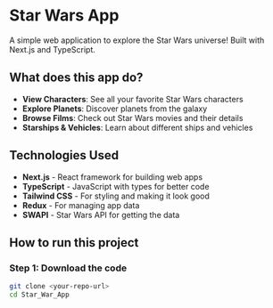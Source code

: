 #  Star Wars App

A simple web application to explore the Star Wars universe! Built with Next.js and TypeScript.

## What does this app do?

- **View Characters**: See all your favorite Star Wars characters
- **Explore Planets**: Discover planets from the galaxy
- **Browse Films**: Check out Star Wars movies and their details
- **Starships & Vehicles**: Learn about different ships and vehicles

##  Technologies Used

- **Next.js** - React framework for building web apps
- **TypeScript** - JavaScript with types for better code
- **Tailwind CSS** - For styling and making it look good
- **Redux** - For managing app data
- **SWAPI** - Star Wars API for getting the data

## How to run this project

### Step 1: Download the code
```bash
git clone <your-repo-url>
cd Star_War_App
